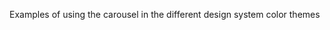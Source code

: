 <!-- ---
title: Carousel Themes
--- -->

Examples of using the carousel in the different design system color themes